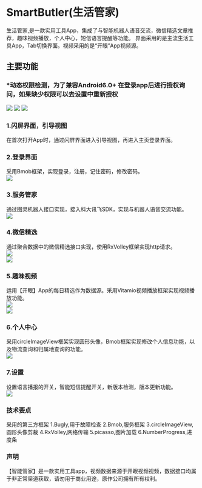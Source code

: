# SmartButler(生活管家)
生活管家,是一款实用工具App，集成了与智能机器人语音交流，微信精选文章推荐，趣味视频播放，个人中心，短信语言提醒等功能。
界面采用的是主流生活工具App，Tab切换界面。视频采用的是“开眼”App视频源。<br>
## 主要功能<br>
### *动态权限检测，为了兼容Android6.0+ 在登录app后进行授权询问，如果缺少权限可以去设置中重新授权<br>
![](https://raw.githubusercontent.com/felonny/SmartButler/master/app/src/main/res/drawable/checkquan.png)
![](https://raw.githubusercontent.com/felonny/SmartButler/master/app/src/main/res/drawable/check.png)
![](https://raw.githubusercontent.com/felonny/SmartButler/master/app/src/main/res/drawable/settingadd.png)
### 1.闪屏界面，引导视图<br>
在首次打开App时，通过闪屏界面进入引导视图，再进入主页登录界面。<br>
### 2.登录界面<br>
采用Bmob框架，实现登录，注册，记住密码，修改密码。<br>
![](https://raw.githubusercontent.com/felonny/SmartButler/master/app/src/main/res/drawable/loginshow.jpg)<br>
### 3.服务管家<br>
通过图灵机器人接口实现，接入科大讯飞SDK，实现与机器人语音交流功能。<br>
![](https://raw.githubusercontent.com/felonny/SmartButler/master/app/src/main/res/drawable/robotshow.jpg)<br>  
### 4.微信精选<br>
通过聚合数据中的微信精选接口实现，使用RxVolley框架实现http请求。<br>
![](https://raw.githubusercontent.com/felonny/SmartButler/master/app/src/main/res/drawable/wechatlist.jpg)<br>
![](https://raw.githubusercontent.com/felonny/SmartButler/master/app/src/main/res/drawable/wechatshow.jpg)<br>
### 5.趣味视频<br>
运用【开眼】App的每日精选作为数据源。采用Vitamio视频播放框架实现视频播放功能。<br>
![](https://raw.githubusercontent.com/felonny/SmartButler/master/app/src/main/res/drawable/videolist.jpg)<br>
![](https://raw.githubusercontent.com/felonny/SmartButler/master/app/src/main/res/drawable/videoshow.jpg)<br>
### 6.个人中心<br>
采用circleImageView框架实现圆形头像，Bmob框架实现修改个人信息功能，以及物流查询和归属地查询的功能。<br>
![](https://raw.githubusercontent.com/felonny/SmartButler/master/app/src/main/res/drawable/usershow.jpg)<br>
### 7.设置<br>
设置语言播报的开关，智能短信提醒开关，新版本检测，版本更新功能。<br>
![](https://raw.githubusercontent.com/felonny/SmartButler/master/app/src/main/res/drawable/settingshow.jpg)<br>
### 技术要点
采用的第三方框架
1.Bugly,用于故障检查
2.Bmob,服务框架
3.circleImageView,圆形头像剪裁
4.RxVolley,网络传输
5.picasso,图片加载
6.NumberProgress,进度条

### 声明

【智能管家】是一款实用工具app，视频数据来源于开眼视频视频，数据接口均属于非正常渠道获取，请勿用于商业用途，原作公司拥有所有权利。
